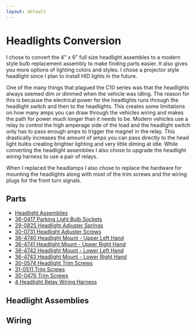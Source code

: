 ```yaml
---
layout: default
---
```


# Headlights Conversion
I chose to convert the 4" x 6" full size headlight assembles to a modern style bulb replacement assembly to make finding parts easier. It also gives you more options of lighting colors and styles. I chose a projector style headlight since I plan to install HID lights in the future.

One of the many things that plagued the C10 series was that the headlights always seemed dim or dimmed when the vehicle was idling. The reason for this is because the electrical power for the headlights runs through the headlight switch and then to the headlights. This creates some limitations on how many amps you can draw through the vehicles wiring and makes the path for power much longer than it needs to be. Modern vehicles use a relay to control the high amperage side of the load and the headlight switch only has to pass enough amps to trigger the magnet in the relay. This drastically increases the amount of amps you can pass directly to the head light bulbs creating brighter lighting and very little diming at idle. While converting the headlight assemblies I also chose to upgrade the headlight wiring harness to use a pair of relays.

When I replaced the headlamps I also chose to replace the hardware for mounting the headlights along with most of the trim screws and the wiring plugs for the front turn signals.

## Parts
* [Headlight Assemblies](https://www.octanelighting.com/auto-lighting/headlights/4x6-headlights/4x6-black-projector-crystal-clear-glass-halogen-h-set-ol-138-black-60w-sw-2.html)
* [36-0417 Parking Light Bulb Sockets](https://www.lmctruck.com/1973-87-chevy-gmc/cc-1983-88-parklight-models-with-dual-headlights)
* [29-0825 Headlight Adjuster Springs](https://www.lmctruck.com/1973-87-chevy-gmc/cc-1981-87-dual-headlight)
* [30-0731 Headlight Adjuster Screws](https://www.lmctruck.com/1973-87-chevy-gmc/cc-1981-87-dual-headlight)
* [36-4740 Headlight Mount - Upper Left Hand](https://www.lmctruck.com/1973-87-chevy-gmc/cc-1981-87-dual-headlight)
* [36-4741 Headlight Mount - Upper Right Hand](https://www.lmctruck.com/1973-87-chevy-gmc/cc-1981-87-dual-headlight)
* [36-4742 Headlight Mount - Lower Left Hand](https://www.lmctruck.com/1973-87-chevy-gmc/cc-1981-87-dual-headlight)
* [36-4743 Headlight Mount - Lower Right Hand](https://www.lmctruck.com/1973-87-chevy-gmc/cc-1981-87-dual-headlight)
* [30-0574 Headlight Trim Screws](https://www.lmctruck.com/1973-87-chevy-gmc/cc-1981-87-dual-headlight)
* [31-0511 Trim Screws](https://www.lmctruck.com/1973-87-chevy-gmc/cc-1985-87-grille-and-components-with-dual-headlights-gmc)
* [30-0476 Trim Screws](https://www.lmctruck.com/1973-87-chevy-gmc/cc-1985-87-grille-and-components-with-dual-headlights-gmc)
* [4 Headlight Relay Wiring Harness](https://a.co/d/etDmUZn)

## Headlight Assemblies


## Wiring